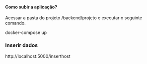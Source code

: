 #### Como subir a aplicação?

Acessar a pasta do projeto /backend/projeto e executar o seguinte comando.

docker-compose up

### Inserir dados

http://localhost:5000/inserthost
